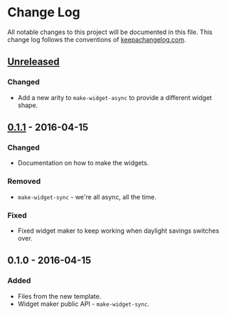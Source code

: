 # Change Log
All notable changes to this project will be documented in this file. This change log follows the conventions of [keepachangelog.com](http://keepachangelog.com/).

## [Unreleased]
### Changed
- Add a new arity to `make-widget-async` to provide a different widget shape.

## [0.1.1] - 2016-04-15
### Changed
- Documentation on how to make the widgets.

### Removed
- `make-widget-sync` - we're all async, all the time.

### Fixed
- Fixed widget maker to keep working when daylight savings switches over.

## 0.1.0 - 2016-04-15
### Added
- Files from the new template.
- Widget maker public API - `make-widget-sync`.

[Unreleased]: https://github.com/your-name/wavemancer.calcs/compare/0.1.1...HEAD
[0.1.1]: https://github.com/your-name/wavemancer.calcs/compare/0.1.0...0.1.1
